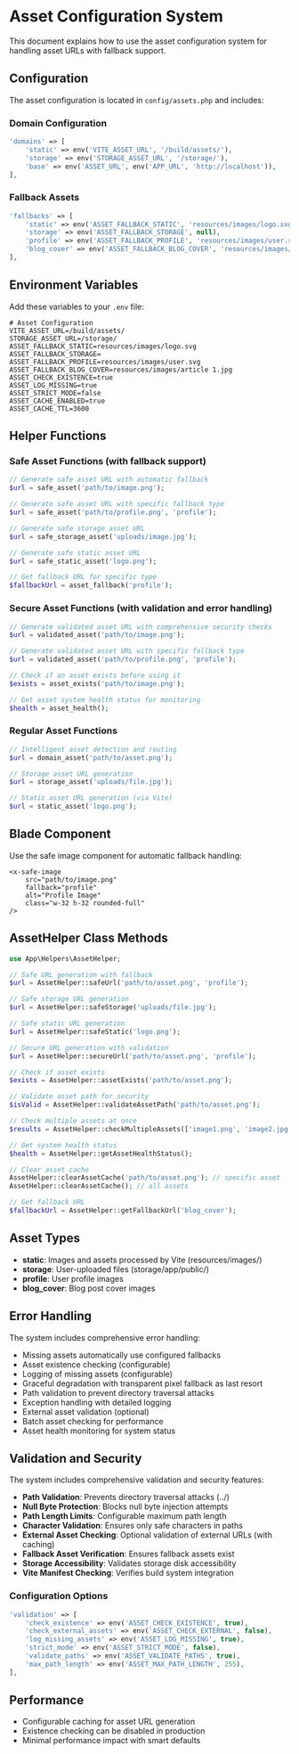 # Asset Configuration System

This document explains how to use the asset configuration system for handling asset URLs with fallback support.

## Configuration

The asset configuration is located in `config/assets.php` and includes:

### Domain Configuration
```php
'domains' => [
    'static' => env('VITE_ASSET_URL', '/build/assets/'),
    'storage' => env('STORAGE_ASSET_URL', '/storage/'),
    'base' => env('ASSET_URL', env('APP_URL', 'http://localhost')),
],
```

### Fallback Assets
```php
'fallbacks' => [
    'static' => env('ASSET_FALLBACK_STATIC', 'resources/images/logo.svg'),
    'storage' => env('ASSET_FALLBACK_STORAGE', null),
    'profile' => env('ASSET_FALLBACK_PROFILE', 'resources/images/user.svg'),
    'blog_cover' => env('ASSET_FALLBACK_BLOG_COVER', 'resources/images/article 1.jpg'),
],
```

## Environment Variables

Add these variables to your `.env` file:

```env
# Asset Configuration
VITE_ASSET_URL=/build/assets/
STORAGE_ASSET_URL=/storage/
ASSET_FALLBACK_STATIC=resources/images/logo.svg
ASSET_FALLBACK_STORAGE=
ASSET_FALLBACK_PROFILE=resources/images/user.svg
ASSET_FALLBACK_BLOG_COVER=resources/images/article 1.jpg
ASSET_CHECK_EXISTENCE=true
ASSET_LOG_MISSING=true
ASSET_STRICT_MODE=false
ASSET_CACHE_ENABLED=true
ASSET_CACHE_TTL=3600
```

## Helper Functions

### Safe Asset Functions (with fallback support)

```php
// Generate safe asset URL with automatic fallback
$url = safe_asset('path/to/image.png');

// Generate safe asset URL with specific fallback type
$url = safe_asset('path/to/profile.png', 'profile');

// Generate safe storage asset URL
$url = safe_storage_asset('uploads/image.jpg');

// Generate safe static asset URL
$url = safe_static_asset('logo.png');

// Get fallback URL for specific type
$fallbackUrl = asset_fallback('profile');
```

### Secure Asset Functions (with validation and error handling)

```php
// Generate validated asset URL with comprehensive security checks
$url = validated_asset('path/to/image.png');

// Generate validated asset URL with specific fallback type
$url = validated_asset('path/to/profile.png', 'profile');

// Check if an asset exists before using it
$exists = asset_exists('path/to/image.png');

// Get asset system health status for monitoring
$health = asset_health();
```

### Regular Asset Functions

```php
// Intelligent asset detection and routing
$url = domain_asset('path/to/asset.png');

// Storage asset URL generation
$url = storage_asset('uploads/file.jpg');

// Static asset URL generation (via Vite)
$url = static_asset('logo.png');
```

## Blade Component

Use the safe image component for automatic fallback handling:

```blade
<x-safe-image 
    src="path/to/image.png" 
    fallback="profile" 
    alt="Profile Image" 
    class="w-32 h-32 rounded-full"
/>
```

## AssetHelper Class Methods

```php
use App\Helpers\AssetHelper;

// Safe URL generation with fallback
$url = AssetHelper::safeUrl('path/to/asset.png', 'profile');

// Safe storage URL generation
$url = AssetHelper::safeStorage('uploads/file.jpg');

// Safe static URL generation
$url = AssetHelper::safeStatic('logo.png');

// Secure URL generation with validation
$url = AssetHelper::secureUrl('path/to/asset.png', 'profile');

// Check if asset exists
$exists = AssetHelper::assetExists('path/to/asset.png');

// Validate asset path for security
$isValid = AssetHelper::validateAssetPath('path/to/asset.png');

// Check multiple assets at once
$results = AssetHelper::checkMultipleAssets(['image1.png', 'image2.jpg']);

// Get system health status
$health = AssetHelper::getAssetHealthStatus();

// Clear asset cache
AssetHelper::clearAssetCache('path/to/asset.png'); // specific asset
AssetHelper::clearAssetCache(); // all assets

// Get fallback URL
$fallbackUrl = AssetHelper::getFallbackUrl('blog_cover');
```

## Asset Types

- **static**: Images and assets processed by Vite (resources/images/)
- **storage**: User-uploaded files (storage/app/public/)
- **profile**: User profile images
- **blog_cover**: Blog post cover images

## Error Handling

The system includes comprehensive error handling:

- Missing assets automatically use configured fallbacks
- Asset existence checking (configurable)
- Logging of missing assets (configurable)
- Graceful degradation with transparent pixel fallback as last resort
- Path validation to prevent directory traversal attacks
- Exception handling with detailed logging
- External asset validation (optional)
- Batch asset checking for performance
- Asset health monitoring for system status

## Validation and Security

The system includes comprehensive validation and security features:

- **Path Validation**: Prevents directory traversal attacks (../)
- **Null Byte Protection**: Blocks null byte injection attempts
- **Path Length Limits**: Configurable maximum path length
- **Character Validation**: Ensures only safe characters in paths
- **External Asset Checking**: Optional validation of external URLs (with caching)
- **Fallback Asset Verification**: Ensures fallback assets exist
- **Storage Accessibility**: Validates storage disk accessibility
- **Vite Manifest Checking**: Verifies build system integration

### Configuration Options

```php
'validation' => [
    'check_existence' => env('ASSET_CHECK_EXISTENCE', true),
    'check_external_assets' => env('ASSET_CHECK_EXTERNAL', false),
    'log_missing_assets' => env('ASSET_LOG_MISSING', true),
    'strict_mode' => env('ASSET_STRICT_MODE', false),
    'validate_paths' => env('ASSET_VALIDATE_PATHS', true),
    'max_path_length' => env('ASSET_MAX_PATH_LENGTH', 255),
],
```

## Performance

- Configurable caching for asset URL generation
- Existence checking can be disabled in production
- Minimal performance impact with smart defaults